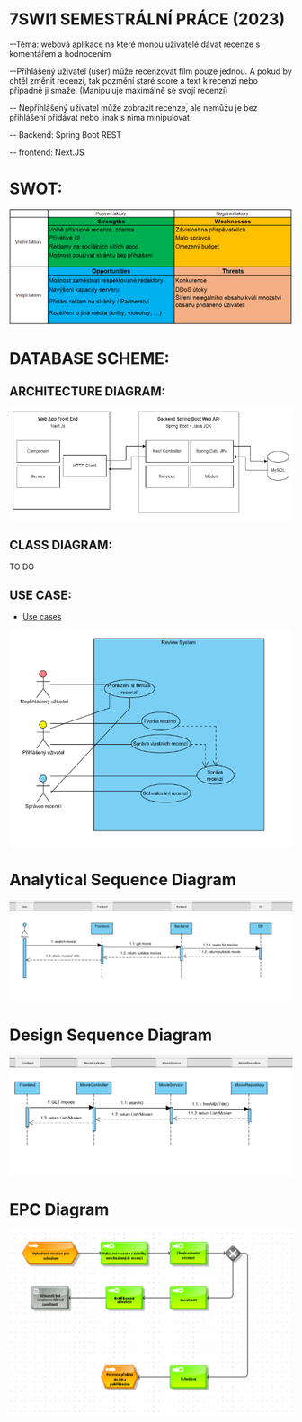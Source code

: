 # 7SWI1 SEMESTRÁLNÍ PRÁCE (2023)

--Téma: webová aplikace na které monou uživatelé dávat recenze s komentářem a hodnocením

--Přihlášený uživatel (user) může recenzovat film pouze jednou. A pokud by chtěl změnit recenzi, tak pozmění staré score a text k recenzi nebo případně ji smaže. (Manipuluje maximálně se svojí recenzí)

-- Nepříhlášený uživatel může zobrazit recenze, ale nemůžu je bez přihlášení přidávat nebo jinak s nima minipulovat.

-- Backend: Spring Boot REST

-- frontend: Next.JS

# SWOT:
![swot_analyza](specs/images/SWOT.png)

# DATABASE SCHEME:

## ARCHITECTURE DIAGRAM:
![architecture_diagram](specs/images/architecture_diagram.png)

## CLASS DIAGRAM:
TO DO

## USE CASE:

- [Use cases](specs/use_case_7swi2023.pdf)

![use_case](specs/images/Use%20Case.png)

# Analytical Sequence Diagram
![analyticky_diagram](specs/images/Sekvenční%20Analytický.png)

# Design Sequence Diagram
![analyticky_diagram](specs/images/Sekvenční%20Programátorský.png)

# EPC Diagram
![epc_diagram](specs/images/Business%20Process.png)
